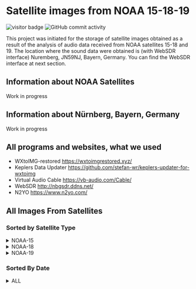 # Satellite images from NOAA 15-18-19

![visitor badge](https://visitor-badge.glitch.me/badge?page_id=wisewebworks-noaa&left_text=Total%20Visitors)
![GitHub commit activity](https://img.shields.io/badge/Total%20Image-3-blue?style=flat&logo=Alwaysdata)

This project was initiated for the storage of satellite images obtained as a result of the analysis of audio data received from NOAA satellites 15-18 and 19. The location where the sound data were obtained is (with WebSDR interface) Nuremberg, JN59NJ, Bayern, Germany. You can find the WebSDR interface at next section.

## Information about NOAA Satellites

Work in progress

## Information about Nürnberg, Bayern, Germany

Work in progress

## All programs and websites, what we used

* WXtoIMG-restored <https://wxtoimgrestored.xyz/>
* Keplers Data Updater <https://github.com/stefan-wr/keplers-updater-for-wxtoimg>
* Virtual Audio Cable <https://vb-audio.com/Cable/>
* WebSDR <http://nbgsdr.ddns.net/>
* N2YO <https://www.n2yo.com/>

## All Images From Satellites

### Sorted by Satellite Type

<details>
<summary>NOAA-15</summary>

|#|Date|Time|Duration|Preview|
|--- |--- |--- |--- |--- |
|1|14.02.2023|19:04|14 Minute|![14.02.2023 NOAA-15](NOAA-15/14_02_2023_NOAA_15.jpg)|
|2|-|-|-|-|
|3|-|-|-|-|
|4|-|-|-|-|
|5|-|-|-|-|
</details>

<details>
<summary>NOAA-18</summary>

|#|Date|Time|Duration|Preview|
|--- |--- |--- |--- |--- |
|1|10.02.2023|22:04|15 Minute|![10.02.2023 NOAA-18](NOAA-18/10_02_2023_NOAA_18.jpg)|
|2|-|-|-|-|
|3|-|-|-|-|
|4|-|-|-|-|
|5|-|-|-|-|
</details>

<details>
<summary>NOAA-19</summary>

|#|Date|Time|Duration|Preview|
|--- |--- |--- |--- |--- |
|1|14.02.2023|20:15|15 Minute|![14.02.2023 NOAA-19](NOAA-19\14_02_2023_NOAA_19.jpg)|
|2|-|-|-|-|
|3|-|-|-|-|
|4|-|-|-|-|
|5|-|-|-|-|
</details>

### Sorted By Date

<details>
<summary>ALL</summary>

|#|Date|Time|Duration|Satellite|Preview|
|--- |--- |--- |--- |--- |--- |
|1|10.02.2023|22:04|15 Minute|NOAA-18|![10.02.2023 NOAA-18](NOAA-18/10_02_2023_NOAA_18.jpg)|
|2|14.02.2023|19:04|14 Minute|NOAA-15|![14.02.2023 NOAA-15](NOAA-15/14_02_2023_NOAA_15.jpg)|
|3|14.02.2023|20:15|15 Minute|NOAA-19|![14.02.2023 NOAA-19](NOAA-19\14_02_2023_NOAA_19.jpg)|
|4|-|-|-|-|-|
|5|-|-|-|-|-|
</details>
